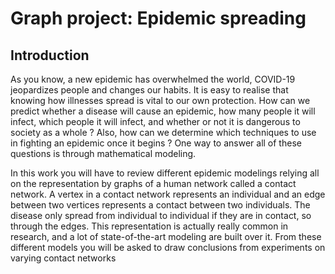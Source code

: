 # Graph project: Epidemic spreading

## Introduction

As you know, a new epidemic has overwhelmed the world, COVID-19 jeopardizes people and changes our habits. It is easy to realise that knowing how illnesses spread is vital to our own protection. How can we predict whether a disease will cause an epidemic, how many people it will infect, which people it will infect, and whether or not it is dangerous to society as a whole ? Also, how can we determine which techniques to use in fighting an epidemic once it begins ? One way to answer all of these questions is through mathematical modeling.

In this work you will have to review different epidemic modelings relying all on the representation by graphs of a human network called a contact network. A vertex in a contact network represents an individual and an edge between two vertices represents a contact between two individuals. The disease only spread from individual to individual if they are in contact, so through the edges. This representation is actually really common in research, and a lot of state-of-the-art modeling are built over it. From these different models you will be asked to draw conclusions from experiments on varying contact networks
